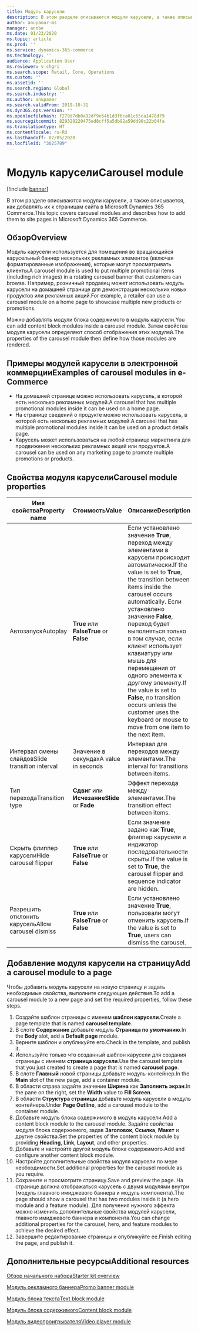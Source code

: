 ```yaml
---
title: Модуль карусели
description: В этом разделе описываются модули карусели, а также описывается, как добавлять их к страницам сайта в Microsoft Dynamics 365 Commerce.
author: anupamar-ms
manager: annbe
ms.date: 01/23/2020
ms.topic: article
ms.prod: ''
ms.service: dynamics-365-commerce
ms.technology: ''
audience: Application User
ms.reviewer: v-chgri
ms.search.scope: Retail, Core, Operations
ms.custom: ''
ms.assetid: ''
ms.search.region: Global
ms.search.industry: ''
ms.author: anupamar
ms.search.validFrom: 2019-10-31
ms.dyn365.ops.version: ''
ms.openlocfilehash: f279d7db0a92df9e64b1d3f6ca01c65ca1478d79
ms.sourcegitcommit: 829329220475ed8cff5a5db92a59dd90c22b04fa
ms.translationtype: HT
ms.contentlocale: ru-RU
ms.lasthandoff: 02/05/2020
ms.locfileid: "3025789"
---
```

# <a name="carousel-module"></a><span data-ttu-id="b834c-103">Модуль карусели</span><span class="sxs-lookup"><span data-stu-id="b834c-103">Carousel module</span></span>


[!include [banner](includes/banner.md)]

<span data-ttu-id="b834c-104">В этом разделе описываются модули карусели, а также описывается, как добавлять их к страницам сайта в Microsoft Dynamics 365 Commerce.</span><span class="sxs-lookup"><span data-stu-id="b834c-104">This topic covers carousel modules and describes how to add them to site pages in Microsoft Dynamics 365 Commerce.</span></span>

## <a name="overview"></a><span data-ttu-id="b834c-105">Обзор</span><span class="sxs-lookup"><span data-stu-id="b834c-105">Overview</span></span>

<span data-ttu-id="b834c-106">Модуль карусели используется для помещения во вращающийся карусельный баннер нескольких рекламных элементов (включая форматированные изображения), которые могут просматривать клиенты.</span><span class="sxs-lookup"><span data-stu-id="b834c-106">A carousel module is used to put multiple promotional items (including rich images) in a rotating carousel banner that customers can browse.</span></span> <span data-ttu-id="b834c-107">Например, розничный продавец может использовать модуль карусели на домашней странице для демонстрации нескольких новых продуктов или рекламных акций.</span><span class="sxs-lookup"><span data-stu-id="b834c-107">For example, a retailer can use a carousel module on a home page to showcase multiple new products or promotions.</span></span>

<span data-ttu-id="b834c-108">Можно добавлять модули блока содержимого в модуль карусели.</span><span class="sxs-lookup"><span data-stu-id="b834c-108">You can add content block modules inside a carousel module.</span></span> <span data-ttu-id="b834c-109">Затем свойства модуля карусели определяют способ отображения этих модулей.</span><span class="sxs-lookup"><span data-stu-id="b834c-109">The properties of the carousel module then define how those modules are rendered.</span></span>

## <a name="examples-of-carousel-modules-in-e-commerce"></a><span data-ttu-id="b834c-110">Примеры модулей карусели в электронной коммерции</span><span class="sxs-lookup"><span data-stu-id="b834c-110">Examples of carousel modules in e-Commerce</span></span>

- <span data-ttu-id="b834c-111">На домашней странице можно использовать карусель, в которой есть несколько рекламных модулей.</span><span class="sxs-lookup"><span data-stu-id="b834c-111">A carousel that has multiple promotional modules inside it can be used on a home page.</span></span>
- <span data-ttu-id="b834c-112">На странице сведений о продукте можно использовать карусель, в которой есть несколько рекламных модулей.</span><span class="sxs-lookup"><span data-stu-id="b834c-112">A carousel that has multiple promotional modules inside it can be used on a product details page.</span></span>
- <span data-ttu-id="b834c-113">Карусель может использоваться на любой странице маркетинга для продвижения нескольких рекламных акций или продуктов.</span><span class="sxs-lookup"><span data-stu-id="b834c-113">A carousel can be used on any marketing page to promote multiple promotions or products.</span></span>

## <a name="carousel-module-properties"></a><span data-ttu-id="b834c-114">Свойства модуля карусели</span><span class="sxs-lookup"><span data-stu-id="b834c-114">Carousel module properties</span></span>

| <span data-ttu-id="b834c-115">Имя свойства</span><span class="sxs-lookup"><span data-stu-id="b834c-115">Property name</span></span>             | <span data-ttu-id="b834c-116">Стоимость</span><span class="sxs-lookup"><span data-stu-id="b834c-116">Value</span></span>                 | <span data-ttu-id="b834c-117">Описание</span><span class="sxs-lookup"><span data-stu-id="b834c-117">Description</span></span> |
|---------------------------|-----------------------|-------------|
| <span data-ttu-id="b834c-118">Автозапуск</span><span class="sxs-lookup"><span data-stu-id="b834c-118">Autoplay</span></span>                  | <span data-ttu-id="b834c-119">**True** или **False**</span><span class="sxs-lookup"><span data-stu-id="b834c-119">**True** or **False**</span></span> | <span data-ttu-id="b834c-120">Если установлено значение **True**, переход между элементами в карусели происходит автоматически.</span><span class="sxs-lookup"><span data-stu-id="b834c-120">If the value is set to **True**, the transition between items inside the carousel occurs automatically.</span></span> <span data-ttu-id="b834c-121">Если установлено значение **False**, переход будет выполняться только в том случае, если клиент использует клавиатуру или мышь для перемещения от одного элемента к другому элементу.</span><span class="sxs-lookup"><span data-stu-id="b834c-121">If the value is set to **False**, no transition occurs unless the customer uses the keyboard or mouse to move from one item to the next item.</span></span> |
| <span data-ttu-id="b834c-122">Интервал смены слайдов</span><span class="sxs-lookup"><span data-stu-id="b834c-122">Slide transition interval</span></span> | <span data-ttu-id="b834c-123">Значение в секундах</span><span class="sxs-lookup"><span data-stu-id="b834c-123">A value in seconds</span></span>    | <span data-ttu-id="b834c-124">Интервал для переходов между элементами.</span><span class="sxs-lookup"><span data-stu-id="b834c-124">The interval for transitions between items.</span></span> |
| <span data-ttu-id="b834c-125">Тип перехода</span><span class="sxs-lookup"><span data-stu-id="b834c-125">Transition type</span></span>           | <span data-ttu-id="b834c-126">**Сдвиг** или **Исчезание**</span><span class="sxs-lookup"><span data-stu-id="b834c-126">**Slide** or **Fade**</span></span> | <span data-ttu-id="b834c-127">Эффект перехода между элементами.</span><span class="sxs-lookup"><span data-stu-id="b834c-127">The transition effect between items.</span></span> |
| <span data-ttu-id="b834c-128">Скрыть флиппер карусели</span><span class="sxs-lookup"><span data-stu-id="b834c-128">Hide carousel flipper</span></span>     | <span data-ttu-id="b834c-129">**True** или **False**</span><span class="sxs-lookup"><span data-stu-id="b834c-129">**True** or **False**</span></span> | <span data-ttu-id="b834c-130">Если значение задано как **True**, флиппер карусели и индикатор последовательности скрыты.</span><span class="sxs-lookup"><span data-stu-id="b834c-130">If the value is set to **True**, the carousel flipper and sequence indicator are hidden.</span></span> |
| <span data-ttu-id="b834c-131">Разрешить отклонить карусель</span><span class="sxs-lookup"><span data-stu-id="b834c-131">Allow carousel dismiss</span></span>    | <span data-ttu-id="b834c-132">**True** или **False**</span><span class="sxs-lookup"><span data-stu-id="b834c-132">**True** or **False**</span></span> | <span data-ttu-id="b834c-133">Если установлено значение **True**, пользовали могут отменить карусель.</span><span class="sxs-lookup"><span data-stu-id="b834c-133">If the value is set to **True**, users can dismiss the carousel.</span></span> |

## <a name="add-a-carousel-module-to-a-page"></a><span data-ttu-id="b834c-134">Добавление модуля карусели на страницу</span><span class="sxs-lookup"><span data-stu-id="b834c-134">Add a carousel module to a page</span></span>

<span data-ttu-id="b834c-135">Чтобы добавить модуль карусели на новую страницу и задать необходимые свойства, выполните следующие действия.</span><span class="sxs-lookup"><span data-stu-id="b834c-135">To add a carousel module to a new page and set the required properties, follow these steps.</span></span>

1. <span data-ttu-id="b834c-136">Создайте шаблон страницы с именем **шаблон карусели**.</span><span class="sxs-lookup"><span data-stu-id="b834c-136">Create a page template that is named **carousel template**.</span></span>
1. <span data-ttu-id="b834c-137">В слоте **Содержание** добавьте модуль **Страница по умолчанию**.</span><span class="sxs-lookup"><span data-stu-id="b834c-137">In the **Body** slot, add a **Default page** module.</span></span>
1. <span data-ttu-id="b834c-138">Верните шаблон и опубликуйте его.</span><span class="sxs-lookup"><span data-stu-id="b834c-138">Check in the template, and publish it.</span></span> 
1. <span data-ttu-id="b834c-139">Используйте только что созданный шаблон карусели для создания страницы с именем **страница карусели**.</span><span class="sxs-lookup"><span data-stu-id="b834c-139">Use the carousel template that you just created to create a page that is named **carousel page**.</span></span>
1. <span data-ttu-id="b834c-140">В слоте **Главный** новой страницы добавьте модуль-контейнер.</span><span class="sxs-lookup"><span data-stu-id="b834c-140">In the **Main** slot of the new page, add a container module.</span></span> 
1. <span data-ttu-id="b834c-141">В области справа задайте значение **Ширина** как **Заполнить экран**.</span><span class="sxs-lookup"><span data-stu-id="b834c-141">In the pane on the right, set the **Width** value to **Fill Screen**.</span></span>
1. <span data-ttu-id="b834c-142">В области **Структура страницы** добавьте модуль карусели в модуль контейнера.</span><span class="sxs-lookup"><span data-stu-id="b834c-142">Under **Page Outline**, add a carousel module to the container module.</span></span>
1. <span data-ttu-id="b834c-143">Добавьте модуль блока содержимого в модуль карусели.</span><span class="sxs-lookup"><span data-stu-id="b834c-143">Add a content block module to the carousel module.</span></span> <span data-ttu-id="b834c-144">Задайте свойства модуля блока содержимого, задав **Заголовок**, **Ссылка**, **Макет** и другие свойства.</span><span class="sxs-lookup"><span data-stu-id="b834c-144">Set the properties of the content block module by providing **Heading**, **Link**, **Layout**, and other properties.</span></span>
1. <span data-ttu-id="b834c-145">Добавьте и настройте другой модуль блока содержимого.</span><span class="sxs-lookup"><span data-stu-id="b834c-145">Add and configure another content block module.</span></span>
1. <span data-ttu-id="b834c-146">Настройте дополнительные свойства модуля карусели по мере необходимости.</span><span class="sxs-lookup"><span data-stu-id="b834c-146">Set additional properties for the carousel module as you require.</span></span>
1. <span data-ttu-id="b834c-147">Сохраните и просмотрите страницу.</span><span class="sxs-lookup"><span data-stu-id="b834c-147">Save and preview the page.</span></span> <span data-ttu-id="b834c-148">На странице должна отображаться карусель с двумя модулями внутри (модуль главного имиджевого баннера и модуль компонента).</span><span class="sxs-lookup"><span data-stu-id="b834c-148">The page should show a carousel that has two modules inside it (a hero module and a feature module).</span></span> <span data-ttu-id="b834c-149">Для получения нужного эффекта можно изменить дополнительные свойства модулей карусели, главного имиджевого баннера и компонента.</span><span class="sxs-lookup"><span data-stu-id="b834c-149">You can change additional properties for the carousel, hero, and feature modules to achieve the desired effect.</span></span>
1. <span data-ttu-id="b834c-150">Завершите редактирование страницы и опубликуйте ее.</span><span class="sxs-lookup"><span data-stu-id="b834c-150">Finish editing the page, and publish it.</span></span>

## <a name="additional-resources"></a><span data-ttu-id="b834c-151">Дополнительные ресурсы</span><span class="sxs-lookup"><span data-stu-id="b834c-151">Additional resources</span></span>

[<span data-ttu-id="b834c-152">Обзор начального набора</span><span class="sxs-lookup"><span data-stu-id="b834c-152">Starter kit overview</span></span>](starter-kit-overview.md)

[<span data-ttu-id="b834c-153">Модуль рекламного баннера</span><span class="sxs-lookup"><span data-stu-id="b834c-153">Promo banner module</span></span>](add-alert.md)

[<span data-ttu-id="b834c-154">Модуль блока текста</span><span class="sxs-lookup"><span data-stu-id="b834c-154">Text block module</span></span>](add-content-rich-block.md)

[<span data-ttu-id="b834c-155">Модуль блока содержимого</span><span class="sxs-lookup"><span data-stu-id="b834c-155">Content block module</span></span>](add-hero-module.md)

[<span data-ttu-id="b834c-156">Модуль видеопроигрывателя</span><span class="sxs-lookup"><span data-stu-id="b834c-156">Video player module</span></span>](add-video-player.md)
